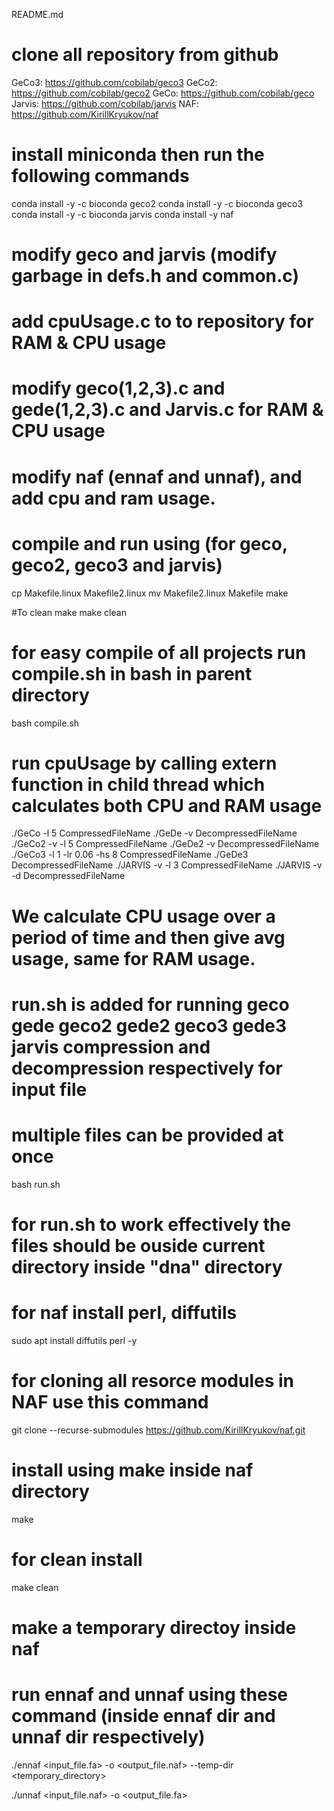 README.md

# clone all repository from github
GeCo3: https://github.com/cobilab/geco3
GeCo2: https://github.com/cobilab/geco2 
GeCo: https://github.com/cobilab/geco
Jarvis: https://github.com/cobilab/jarvis
NAF: https://github.com/KirillKryukov/naf 

# install miniconda then run the following commands

conda install -y -c bioconda geco2
conda install -y -c bioconda geco3
conda install -y -c bioconda jarvis
conda install -y naf

# modify geco and jarvis (modify garbage in defs.h and common.c)

# add cpuUsage.c to to repository for RAM & CPU usage

# modify geco(1,2,3).c and gede(1,2,3).c and Jarvis.c for RAM & CPU usage

# modify naf (ennaf and unnaf), and add  cpu and ram usage.

# compile and run using (for geco, geco2, geco3 and jarvis)

cp Makefile.linux Makefile2.linux
mv Makefile2.linux Makefile
make

#To clean make
make clean

# for easy compile of all projects run compile.sh in bash in parent directory

bash compile.sh

# run cpuUsage by calling extern function in child thread which calculates both CPU and RAM usage
 
./GeCo -l 5 CompressedFileName
./GeDe -v DecompressedFileName
./GeCo2 -v -l 5 CompressedFileName
./GeDe2 -v DecompressedFileName
./GeCo3 -l 1 -lr 0.06 -hs 8 CompressedFileName
./GeDe3 DecompressedFileName
./JARVIS -v -l 3 CompressedFileName
./JARVIS -v -d DecompressedFileName

# We calculate CPU usage over a period of time and then give avg usage, same for RAM usage.

# run.sh is added for running geco gede geco2 gede2 geco3 gede3 jarvis compression and decompression respectively for input file

# multiple files can be provided at once

bash run.sh <filename> <filename> <filename>

# for run.sh to work effectively the <filename> files should be ouside current directory inside "dna" directory


# for naf install perl, diffutils

sudo apt install diffutils perl -y

# for cloning all resorce modules in NAF use this command

git clone --recurse-submodules https://github.com/KirillKryukov/naf.git

# install using make inside naf directory

make

# for clean install 

make clean

# make a temporary directoy inside naf
# run ennaf and unnaf using these command (inside ennaf dir and unnaf dir respectively)

./ennaf <input_file.fa> -o <output_file.naf> --temp-dir <temporary_directory>

./unnaf <input_file.naf> -o <output_file.fa> 



